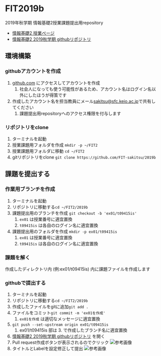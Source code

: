 # FIT2019b
2019年秋学期 情報基礎2授業課題提出用repository

- [情報基礎2 授業ページ](https://ipl.sfc.keio.ac.jp/text/info2-2019-9/)
- [情報基礎2 2019秋学期 githubリポジトリ](https://github.com/FIT-sakitsu/2019b)

## 環境構築
### githubアカウントを作成
1. [github.com](https://github.com/) にアクセスしてアカウントを作成
    1. 社会人になっても使う可能性があるため、アカウント名はログイン名以外にしたほうが得策です
2. 作成したアカウント名を担当教員にメール[sakitsu@sfc.keio.ac.jp](mailto:sakitsu@sfc.keio.ac.jp)で共有してください
    1. 課題提出用repositoryへのアクセス権限を付与します

### リポジトリをclone
1. ターミナルを起動
2. 授業課題用フォルダを作成 ```mkdir -p ~/FIT2```
3. 授業課題用フォルダに移動 ```cd ~/FIT2```
4. gitリポジトリをclone ```git clone https://github.com/FIT-sakitsu/2019b```

## 課題を提出する
### 作業用ブランチを作成
1. ターミナルを起動
2. リポジトリに移動する```cd ~/FIT2/2019b```
3. 課題提出用のブランチを作成 ```git checkout -b 'ex01/t09415is'```
    1. `ex01` は授業番号に適宜置換
    2. `t09415is` は各自のログイン名に適宜置換
4. 課題提出用のフォルダを作成 ```mkdir -p ex01/t09415is```
    1. `ex01` は授業番号に適宜置換
    2. `t09415is` は各自のログイン名に適宜置換
    
### 課題を解く
作成したディレクトリ内 (例:ex01/t09415is) 内に課題ファイルを作成します

### githubで提出する
1. ターミナルを起動
2. リポジトリに移動する```cd ~/FIT2/2019b```
3. 作成したファイルをgitに追加```git add .```
4. ファイルをコミット```git commit -m 'ex01を作成'```
    1. `ex01を作成` は適切なメッセージに適宜置換
5. ```git push --set-upstream origin ex01/t09415is```
    1. ex01/t09415is 部は 3. で作成したブランチ名に適宜置換
6. [情報基礎2 2019秋学期 githubリポジトリ](https://github.com/FIT-sakitsu/2019b) を開く
7. Pull request作成ボタンが表示されるのでクリック
![参考画像](https://user-images.githubusercontent.com/2434962/65457116-ce059600-de85-11e9-907c-1d7bbbdc9bcb.png "参考画像")
8. タイトルとLabelを設定修正して提出
![参考画像](https://user-images.githubusercontent.com/55714483/65457734-2e490780-de87-11e9-8523-f4f7af2fdc89.png "参考画像")
